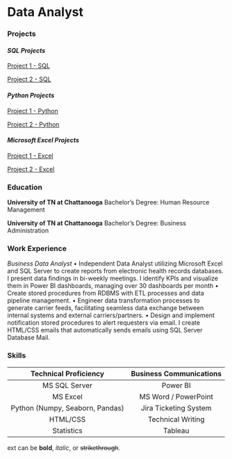 # Data Analyst

### Projects
#### _SQL Projects_
[Project 1 - SQL](https://github.com/ClemonsJarred/DataAnalystPortfolio/blob/main/Vet_SQL.sql) 


[Project 2 - SQL](https://github.com/ClemonsJarred/DataAnalystPortfolio/blob/fa05d0378be3fdbfebe18ddd33f992d1e54b70ae/Game_Sales_SQL.sql)

#### _Python Projects_
[Project 1 - Python](https://github.com/ClemonsJarred/DataAnalystPortfolio/blob/main/diabetes1.ipynb)

[Project 2 - Python](https://github.com/ClemonsJarred/DataAnalystPortfolio/blob/main/hate-crime.ipynb)

#### _Microsoft Excel Projects_
[Project 1 - Excel](https://1drv.ms/x/s!AhEUIU-nD_3qgdNl2IZHRUtwuFct7Q?e=sNbjEf)

[Project 2 - Excel](https://1drv.ms/x/s!AhEUIU-nD_3qgdNc0M04XOTQ3dBiWA?e=CcGHGj)

### Education
**University of TN at Chattanooga**
Bachelor’s Degree: Human Resource Management

**University of TN at Chattanooga**
Bachelor’s Degree: Business Administration

### Work Experience
_Business Data Analyst_
•	Independent Data Analyst utilizing Microsoft Excel and SQL Server to create reports from electronic health records databases. I present data findings in bi-weekly meetings. I identify KPIs and visualize them in Power BI dashboards, managing over 30 dashboards per month
•	Create stored procedures from RDBMS with ETL processes and data pipeline management. 
•	Engineer data transformation processes to generate carrier feeds, facilitating seamless data exchange between internal systems and external carriers/partners.
•	Design and implement notification stored procedures to alert requesters via email. I create HTML/CSS emails that automatically sends emails using SQL Server Database Mail.

### Skills
| Technical Proficiency | Business Communications |
| :-----: | :---: |
| MS SQL Server | Power BI   |
| MS Excel | MS Word / PowerPoint   |
| Python (Numpy, Seaborn, Pandas) | Jira Ticketing System   |
| HTML/CSS | Technical Writing  |
| Statistics | Tableau |




ext can be **bold**, _italic_, or ~~strikethrough~~.
